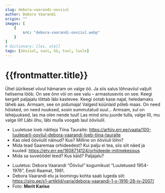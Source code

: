 ```yaml
---
slug: debora-vaarandi-ooviiul
author: Debora Vaarandi
origin: ""
images: [
    {
        src: "debora-vaarandi-ooviiul.webp"
    }
]
# dictionary: [[ei, ole]]
tags: [ööviiul, suvi, öö, tuul, luule]
---
```


<h1 class="story-h1">
    {{frontmatter.title}}
</h1>

<!-- Fotole: Ja siis salus lõhnaviiul valjult helisema lööb… -->

Ühel üürikesel viivul
hämaram on valge öö.
Ja siis salus lõhnaviiul
valjult helisema lööb.
On see õnn või on see valu –
armastuseviis on see.
Keegi kergelt paljajalu
tõttab läbi kastevee.
Keegi ootab kase najal,
heledamaks läheb aas.
Armsam, see on pidumaja!
Valgeid küünlaid põleb maas.
On need hõisked, on need nuuksed,
sosin summutatud suul...
Armsam, sul on lehejuuksed,
las ma olen nende tuul!
Las mind sinu juurde tulla,
valge lill, mu valge lill!
Läbi õhu, läbi mulla
voogab laul ööviiulil.


<story-author :author="frontmatter.author" :origin="frontmatter.origin" />
<!-- <story-dictionary :terms="frontmatter.dictionary" /> -->

<details-wrapper summary="Mis mõtted tekkisid?">

- Luuletuse loeb näitleja Tiina Tauraite: https://arhiiv.err.ee/vaata/100-luuleparli-ooviiul-debora-vaarandi-loeb-tiina-tauraite
- Kas oled ööviiulit näinud? Kus? Milline on ööviiuli lõhn?
- Mida tead Saaremaa orhideedest? Kui palju ei tea, siis siit näed ja kuuled: https://etv.err.ee/1608714124/orhideede-mitmekesisus
- Mida sa suveöödel teed? Kus käid? Paljajalu?

</details-wrapper>


<details-wrapper summary="Allikad" class="text-sm" icon="IconSources">

- Luuletus: Debora Vaarandi “Ööviiul” kogumikust “Luuletused 1954-1976”, Eesti Raamat, 1981.
- Debora Vaarandi elu ja loomingu kohta saab lugeda siit: https://sirp.ee/s1-artiklid/varia/debora-vaarandi-1-x-1916-28-iv-2007/
- Foto: **Merit Karise**

</details-wrapper>
